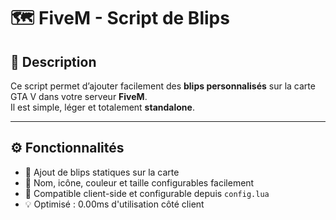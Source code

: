 # 🗺️ FiveM - Script de Blips

## 📖 Description
Ce script permet d’ajouter facilement des **blips personnalisés** sur la carte GTA V dans votre serveur **FiveM**.  
Il est simple, léger et totalement **standalone**.

---

## ⚙️ Fonctionnalités
- 📍 Ajout de blips statiques sur la carte  
- 🧭 Nom, icône, couleur et taille configurables facilement  
- 🧩 Compatible client-side et configurable depuis `config.lua`  
- 💡 Optimisé : 0.00ms d'utilisation côté client
